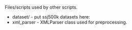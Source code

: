 Files/scripts used by other scripts.

* dataset/ - put ssj500k datasets here: 
* xml_parser - XMLParser class used for preprocessing.
